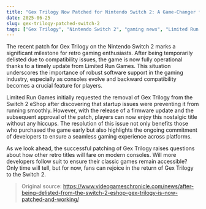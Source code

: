 ```yaml
---
title: "Gex Trilogy Now Patched for Nintendo Switch 2: A Game-Changer for Retro Gaming"
date: 2025-06-25
slug: gex-trilogy-patched-switch-2
tags: ["Gex Trilogy", "Nintendo Switch 2", "gaming news", "Limited Run Games"]
---
```


The recent patch for Gex Trilogy on the Nintendo Switch 2 marks a significant milestone for retro gaming enthusiasts. After being temporarily delisted due to compatibility issues, the game is now fully operational thanks to a timely update from Limited Run Games. This situation underscores the importance of robust software support in the gaming industry, especially as consoles evolve and backward compatibility becomes a crucial feature for players.

Limited Run Games initially requested the removal of Gex Trilogy from the Switch 2 eShop after discovering that startup issues were preventing it from running smoothly. However, with the release of a firmware update and the subsequent approval of the patch, players can now enjoy this nostalgic title without any hiccups. The resolution of this issue not only benefits those who purchased the game early but also highlights the ongoing commitment of developers to ensure a seamless gaming experience across platforms.

As we look ahead, the successful patching of Gex Trilogy raises questions about how other retro titles will fare on modern consoles. Will more developers follow suit to ensure their classic games remain accessible? Only time will tell, but for now, fans can rejoice in the return of Gex Trilogy to the Switch 2.

> Original source: https://www.videogameschronicle.com/news/after-being-delisted-from-the-switch-2-eshop-gex-trilogy-is-now-patched-and-working/